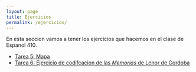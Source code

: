 ```yaml
---
layout: page
title: Ejercicios
permalink: /ejercicios/
---
```


En esta seccion vamos a tener los ejercicios que hacemos en el clase de Espanol 410. 

- [Tarea 5: Mapa](https://gmagnant00.github.io/ejercicios/mapa.html)
- [Tarea 6: Ejercicio de codifcacion de las *Memorias* de Lenor de Cordoba](https://gmagnant00.github.io/ejercicios/codigo/LLC_memorias%20copy%202.html)


